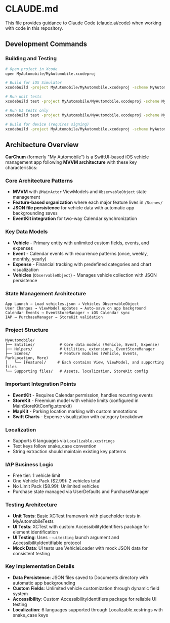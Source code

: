 # CLAUDE.md

This file provides guidance to Claude Code (claude.ai/code) when working with code in this repository.

## Development Commands

### Building and Testing
```bash
# Open project in Xcode
open MyAutomobile/MyAutomobile.xcodeproj

# Build for iOS Simulator
xcodebuild -project MyAutomobile/MyAutomobile.xcodeproj -scheme MyAutomobile -destination 'platform=iOS Simulator,name=iPhone 15'

# Run unit tests
xcodebuild test -project MyAutomobile/MyAutomobile.xcodeproj -scheme MyAutomobile -destination 'platform=iOS Simulator,name=iPhone 15'

# Run UI tests only
xcodebuild test -project MyAutomobile/MyAutomobile.xcodeproj -scheme MyAutomobileUITests -destination 'platform=iOS Simulator,name=iPhone 15'

# Build for device (requires signing)
xcodebuild -project MyAutomobile/MyAutomobile.xcodeproj -scheme MyAutomobile -destination 'generic/platform=iOS'
```

## Architecture Overview

**CarChum** (formerly "My Automobile") is a SwiftUI-based iOS vehicle management app following **MVVM architecture** with these key characteristics:

### Core Architecture Patterns
- **MVVM** with `@MainActor` ViewModels and `ObservableObject` state management
- **Feature-based organization** where each major feature lives in `/Scenes/`
- **JSON file persistence** for vehicle data with automatic app backgrounding saves
- **EventKit integration** for two-way Calendar synchronization

### Key Data Models
- **Vehicle** - Primary entity with unlimited custom fields, events, and expenses
- **Event** - Calendar events with recurrence patterns (once, weekly, monthly, yearly)
- **Expense** - Financial tracking with predefined categories and chart visualization
- **Vehicles** (`ObservableObject`) - Manages vehicle collection with JSON persistence

### State Management Architecture
```
App Launch → Load vehicles.json → Vehicles ObservableObject
User Changes → ViewModel updates → Auto-save on app background
Calendar Events → EventStoreManager → iOS Calendar sync
IAP → PurchaseManager → StoreKit validation
```

### Project Structure
```
MyAutomobile/
├── Entities/           # Core data models (Vehicle, Event, Expense)
├── Helpers/            # Utilities, extensions, EventStoreManager
├── Scenes/             # Feature modules (Vehicle, Events, ParkLocation, More)
│   └── [Feature]/     # Each contains View, ViewModel, and supporting files
└── Supporting files/   # Assets, localization, StoreKit config
```

### Important Integration Points
- **EventKit** - Requires Calendar permission, handles recurring events
- **StoreKit** - Freemium model with vehicle limits (configured in MainStoreKitConfig.storekit)
- **MapKit** - Parking location marking with custom annotations
- **Swift Charts** - Expense visualization with category breakdown

### Localization
- Supports 6 languages via `Localizable.xcstrings`
- Text keys follow snake_case convention
- String extraction should maintain existing key patterns

### IAP Business Logic
- Free tier: 1 vehicle limit
- One Vehicle Pack ($2.99): 2 vehicles total
- No Limit Pack ($8.99): Unlimited vehicles
- Purchase state managed via UserDefaults and PurchaseManager

### Testing Architecture
- **Unit Tests**: Basic XCTest framework with placeholder tests in MyAutomobileTests
- **UI Tests**: XCTest with custom AccessibilityIdentifiers package for element identification
- **UI Testing**: Uses `--uitesting` launch argument and AccessibilityIdentifiable protocol
- **Mock Data**: UI tests use VehicleLoader with mock JSON data for consistent testing

### Key Implementation Details
- **Data Persistence**: JSON files saved to Documents directory with automatic app backgrounding
- **Custom Fields**: Unlimited vehicle customization through dynamic field system
- **Accessibility**: Custom AccessibilityIdentifiers package for reliable UI testing
- **Localization**: 6 languages supported through Localizable.xcstrings with snake_case keys